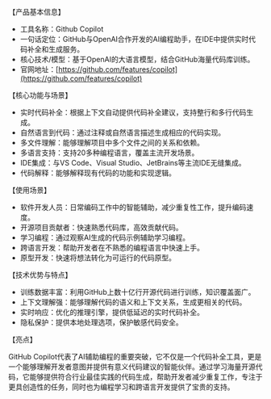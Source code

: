 【产品基本信息】
- 工具名称：Github Copilot
- 一句话定位：GitHub与OpenAI合作开发的AI编程助手，在IDE中提供实时代码补全和生成服务。
- 核心技术/模型：基于OpenAI的大语言模型，结合GitHub海量代码库训练。
- 官网地址：[https://github.com/features/copilot](https://github.com/features/copilot)

【核心功能与场景】
- 实时代码补全：根据上下文自动提供代码补全建议，支持整行和多行代码生成。
- 自然语言到代码：通过注释或自然语言描述生成相应的代码实现。
- 多文件理解：能够理解项目中多个文件之间的关系和依赖。
- 多语言支持：支持20多种编程语言，覆盖主流开发场景。
- IDE集成：与VS Code、Visual Studio、JetBrains等主流IDE无缝集成。
- 代码解释：能够解释现有代码的功能和实现逻辑。

【使用场景】
- 软件开发人员：日常编码工作中的智能辅助，减少重复性工作，提升编码速度。
- 开源项目贡献者：快速熟悉代码库，高效贡献代码。
- 学习编程：通过观察AI生成的代码示例辅助学习编程。
- 跨语言开发：帮助开发者在不熟悉的编程语言中快速上手。
- 原型开发：快速将想法转化为可运行的代码原型。

【技术优势与特点】
- 训练数据丰富：利用GitHub上数十亿行开源代码进行训练，知识覆盖面广。
- 上下文理解强：能够理解代码的语义和上下文关系，生成更相关的代码。
- 实时响应：优化的推理引擎，提供低延迟的实时代码补全。
- 隐私保护：提供本地处理选项，保护敏感代码安全。

【亮点】

GitHub Copilot代表了AI辅助编程的重要突破，它不仅是一个代码补全工具，更是一个能够理解开发者意图并提供有意义代码建议的智能伙伴。通过学习海量开源代码，它能够提供符合行业最佳实践的代码生成，帮助开发者减少重复工作，专注于更具创造性的任务，同时也为编程学习和跨语言开发提供了宝贵的支持。